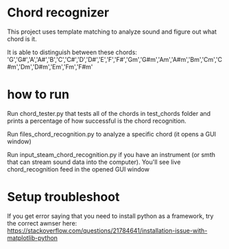 # Chord recognizer

This project uses template matching to analyze sound and figure out what chord is it.

It is able to distinguish between these chords: 'G','G#','A','A#','B','C','C#','D','D#','E','F','F#','Gm','G#m','Am','A#m','Bm','Cm','C#m','Dm','D#m','Em','Fm','F#m'

# how to run

Run chord_tester.py that tests all of the chords in test_chords folder and prints a percentage of how successful is the chord recognition.

Run files_chord_recognition.py to analyze a specific chord (it opens a GUI window)

Run input_steam_chord_recognition.py if you have an instrument (or smth that can stream sound data into the computer).
You'll see live chord_recognition feed in the opened GUI window


# Setup troubleshoot

If you get error saying that you need to install python as a framework, try the correct awnser here:
https://stackoverflow.com/questions/21784641/installation-issue-with-matplotlib-python